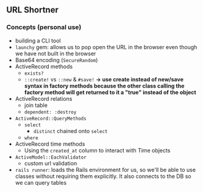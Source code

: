 ## URL Shortner

### Concepts (personal use)
- building a CLI tool
- `launchy` gem: allows us to pop open the URL in the browser even though we have not built in the browser
- Base64 encoding (`SecureRandom`)
- ActiveRecord methods
  - `exists?`
  - `::create!` vs `::new` & `#save!`
**-> use create instead of new/save syntax in factory methods because the other class calling the factory method will get returned to it a "true" instead of the object**
- ActiveRecord relations
  - join table
  - `dependent: :destroy`
- `ActiveRecord::QueryMethods`
  - `select`
    - `distinct` chained onto `select`
  - `where`
- ActiveRecord time methods
  - Using the `created_at` column to interact with Time objects
- `ActiveModel::EachValidator`
  - custom url validation
- `rails runner`: loads the Rails environment for us, so we'll be able to use classes without requiring them explicitly. It also connects to the DB so we can query tables
